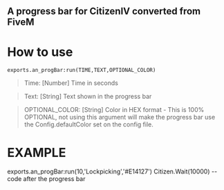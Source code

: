 ## A progress bar for CitizenIV converted from FiveM 

# How to use

`exports.an_progBar:run(TIME,TEXT,OPTIONAL_COLOR)`

> Time: [Number] Time in seconds

> Text: [String] Text shown in the progress bar

> OPTIONAL_COLOR: [String] Color in HEX format - This is 100% OPTIONAL, not using this argument will make the progress bar use the Config.defaultColor set on the config file.


# EXAMPLE
exports.an_progBar:run(10,'Lockpicking','#E14127')
Citizen.Wait(10000)
-- code after the progress bar
